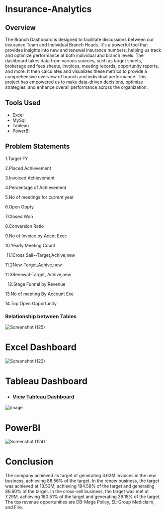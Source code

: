 # Insurance-Analytics
## Overview
The Branch Dashboard is designed to facilitate discussions between our Insurance Team and Individual Branch Heads. It's a powerful tool that provides insights into new and renewal insurance  numbers, helping us track and optimize performance at both individual and branch levels.
The dashboard takes data from various sources, such as target sheets, brokerage and fees sheets, invoices, meeting records, opportunity reports, and more. It then calculates and visualizes these metrics to provide a comprehensive overview of branch and individual performance.
This project has empowered us to make data-driven decisions, optimize strategies, and enhance overall performance across the organization.

## Tools Used
- Excel
- MySql
- Tableau
- PowerBI

## Problem Statements
1.Target FY 

2.Placed Achievement 

3.Invoiced Achievement 

4.Percentage of Achievement 

5.No of meetings for current year

6.Open Oppty 

7.Closed Won

8.Conversion Ratio 

9.No of Invoice by Accnt Exec

10.Yearly Meeting Count

 11.1Cross Sell--Target,Achive,new

11.2New-Target,Achive,new

11.3Renewal-Target, Achive,new

 
12.Stage Funnel by Revenue

13.No of meeting By Account Exe

14.Top Open Opportunity

### Relationship between Tables
![Screenshot (125)](https://github.com/janhavi3011/Insurance-Analytics/assets/95441118/a2930075-7e37-4081-aeb8-9c9087dbb7e0)


# Excel Dashboard
![Screenshot (122)](https://github.com/janhavi3011/Insurance-Analytics/assets/95441118/621abc5d-bb5d-4ec9-9eaa-f5cc50667cce)

# Tableau Dashboard
- ### [View Tableau Dashboard](https://public.tableau.com/app/profile/janhavi.manjrekar/viz/Project_16978335001190/Dashboard1)
![image](https://github.com/janhavi3011/Insurance-Analytics/assets/95441118/b0985092-45f1-47d9-9c69-b159245d1a46)

# PowerBI
![Screenshot (124)](https://github.com/janhavi3011/Insurance-Analytics/assets/95441118/185845a7-c49a-4719-bd99-a4099445db23)

# Conclusion
The company achieved its target of generating 3.63M invoices in the new business, achieving 88.56% of the target. In the renew business, the target was achieved at 18.53M, achieving 194.59% of the target and generating 86.60% of the target. In the cross-sell business, the target was met at 7.29M, achieving 180.51% of the target and generating 39.15% of the target. The top revenue opportunities are DB-Mega Policy, EL-Group Mediclaim, and Fire.











